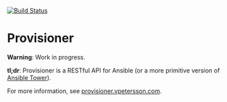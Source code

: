 [![Build Status](https://travis-ci.org/OnApp/provisioner.svg?branch=master)](https://travis-ci.org/OnApp/provisioner)

# Provisioner

**Warning**: Work in progress.

**tl;dr**: Provisioner is a RESTful API for Ansible (or a more primitive version of [Ansible Tower](https://www.ansible.com/tower)).

For more information, see [provisioner.vpetersson.com](https://provisioner.vpetersson.com).
